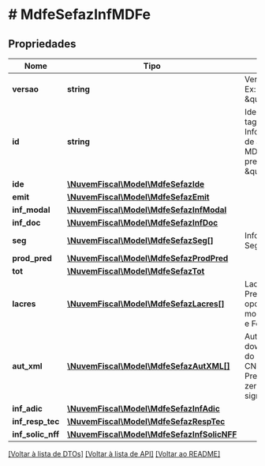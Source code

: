 # # MdfeSefazInfMDFe

## Propriedades

Nome | Tipo | Descrição | Comentários
------------ | ------------- | ------------- | -------------
**versao** | **string** | Versão do leiaute.  Ex: \&quot;3.00\&quot;. |
**id** | **string** | Identificador da tag a ser assinada.  Informar a chave de acesso do MDF-e e precedida do literal \&quot;MDFe\&quot;. | [optional]
**ide** | [**\NuvemFiscal\Model\MdfeSefazIde**](MdfeSefazIde.md) |  |
**emit** | [**\NuvemFiscal\Model\MdfeSefazEmit**](MdfeSefazEmit.md) |  |
**inf_modal** | [**\NuvemFiscal\Model\MdfeSefazInfModal**](MdfeSefazInfModal.md) |  |
**inf_doc** | [**\NuvemFiscal\Model\MdfeSefazInfDoc**](MdfeSefazInfDoc.md) |  |
**seg** | [**\NuvemFiscal\Model\MdfeSefazSeg[]**](MdfeSefazSeg.md) | Informações de Seguro da Carga. | [optional]
**prod_pred** | [**\NuvemFiscal\Model\MdfeSefazProdPred**](MdfeSefazProdPred.md) |  | [optional]
**tot** | [**\NuvemFiscal\Model\MdfeSefazTot**](MdfeSefazTot.md) |  |
**lacres** | [**\NuvemFiscal\Model\MdfeSefazLacres[]**](MdfeSefazLacres.md) | Lacres do MDF-e.  Preechimento opcional para os modais Rodoviário e Ferroviário. | [optional]
**aut_xml** | [**\NuvemFiscal\Model\MdfeSefazAutXML[]**](MdfeSefazAutXML.md) | Autorizados para download do XML do DF-e.  Informar CNPJ ou CPF. Preencher os zeros não significativos. | [optional]
**inf_adic** | [**\NuvemFiscal\Model\MdfeSefazInfAdic**](MdfeSefazInfAdic.md) |  | [optional]
**inf_resp_tec** | [**\NuvemFiscal\Model\MdfeSefazRespTec**](MdfeSefazRespTec.md) |  | [optional]
**inf_solic_nff** | [**\NuvemFiscal\Model\MdfeSefazInfSolicNFF**](MdfeSefazInfSolicNFF.md) |  | [optional]

[[Voltar à lista de DTOs]](../../README.md#models) [[Voltar à lista de API]](../../README.md#endpoints) [[Voltar ao README]](../../README.md)
